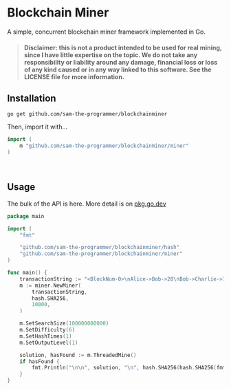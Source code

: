 # Blockchain Miner

A simple, concurrent blockchain miner framework implemented in Go.

> #### Disclaimer: this is not a product intended to be used for real mining, since I have little expertise on the topic. We do not take any responsibility or liability around any damage, financial loss or loss of any kind caused or in any way linked to this software. See the LICENSE file for more information.

## Installation

```shell
go get github.com/sam-the-programmer/blockchainminer
```

Then, import it with...

```go
import (
	m "github.com/sam-the-programmer/blockchainminer/miner"
)
```

<br>

## Usage

The bulk of the API is here. More detail is on [pkg.go.dev](https://pkg.go.dev/github.com/sam-the-programmer/blockchainminer)

```go
package main

import (
	"fmt"

	"github.com/sam-the-programmer/blockchainminer/hash"
	"github.com/sam-the-programmer/blockchainminer/miner"
)

func main() {
	transactionString := "<BlockNum-0>\nAlice->Bob->20\nBob->Charlie->10\nCharlie->Alice->5\n[PrevBlockHash]\n%v"
	m := miner.NewMiner(
		transactionString,
		hash.SHA256,
		10000,
	)

	m.SetSearchSize(100000000000)
	m.SetDifficulty(6)
	m.SetHashTimes(1)
	m.SetOutputLevel(1)

	solution, hasFound := m.ThreadedMine()
	if hasFound {
		fmt.Println("\n\n", solution, "\n", hash.SHA256(hash.SHA256(fmt.Sprintf(transactionString, solution))))
	}
}

```

<br>

